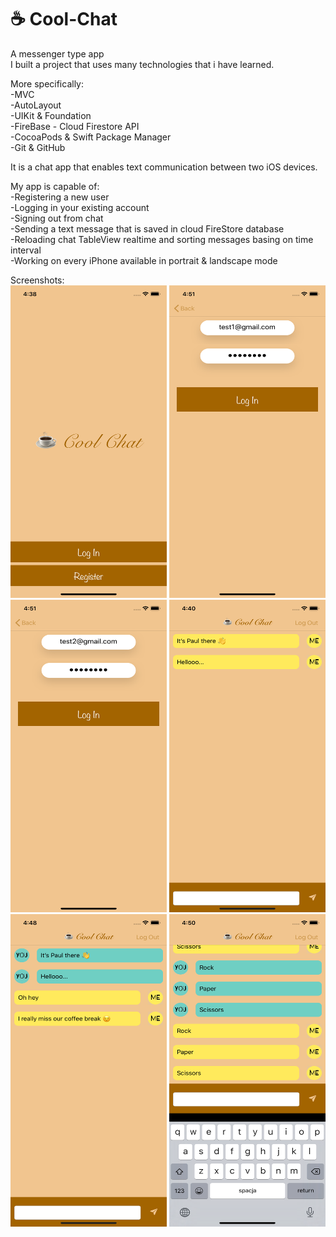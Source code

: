 # ☕️ Cool-Chat<br/>
A messenger type app<br/>
I built a project that uses many technologies that i have learned. <br/>

More specifically:<br/>
-MVC<br/>
-AutoLayout<br/>
-UIKit & Foundation<br/>
-FireBase - Cloud Firestore API<br/>
-CocoaPods & Swift Package Manager<br/>
-Git & GitHub<br/>

It is a chat app that enables text communication between two iOS devices.<br/>

My app is capable of:<br/>
-Registering a new user<br/>
-Logging in your existing account<br/>
-Signing out from chat<br/>
-Sending a text message that is saved in cloud FireStore database<br/>
-Reloading chat TableView realtime and sorting messages basing on time interval<br/>
-Working on every iPhone available in portrait & landscape mode<br/>

Screenshots:<br/>
<img src="Screenshots/CoolChat-1.png" width="250" height="500"/> <img src="Screenshots/CoolChat-2.png" width="250" height="500"/> <img src="Screenshots/CoolChat-3.png" width="250" height="500"/> <img src="Screenshots/CoolChat-4.png" width="250" height="500"/> <img src="Screenshots/CoolChat-5.png" width="250" height="500"/> <img src="Screenshots/CoolChat-6.png" width="250" height="500"/>

